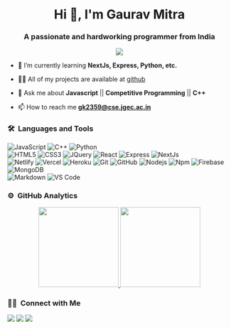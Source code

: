 <h1 align="center">Hi 👋, I'm Gaurav Mitra</h1>
<h3 align="center">A passionate and hardworking programmer from India</h3>
	
<p align="center">
  <img src="https://komarev.com/ghpvc/?username=S-Swaroop&color=blueviolet&style=flat">
</p>

- 🌱 I’m currently learning **NextJs, Express, Python, etc.**

- 👨‍💻 All of my projects are available at [github](https://github.com/Gauravmitra-hash?tab=repositories)

- 💬 Ask me about **Javascript** || **Competitive Programming** || **C++**

- 📫 How to reach me **gk2359@cse.jgec.ac.in**


	
### 🛠 &nbsp;Languages and Tools

![JavaScript](https://img.shields.io/badge/-JavaScript-%23F7DF1C?style=for-the-badge&logo=javascript&logoColor=000000&labelColor=%23F7DF1C&color=%23FFCE5A)
![C++](https://img.shields.io/badge/C%2B%2B-00599C?style=for-the-badge&logo=c%2B%2B&logoColor=white)
![Python](http://img.shields.io/badge/-Python-3776AB?style=for-the-badge&logo=python&logoColor=ffffff)
<br>
![HTML5](https://img.shields.io/badge/-HTML5-%23E44D27?style=for-the-badge&logo=html5&logoColor=ffffff)
![CSS3](https://img.shields.io/badge/-CSS3-%231572B6?style=for-the-badge&logo=css3)
![JQuery](https://img.shields.io/badge/jQuery-0769AD?style=for-the-badge&logo=jquery&logoColor=white)
![React](https://img.shields.io/badge/-React-61DAFB?style=for-the-badge&logo=react&logoColor=ffffff)
![Express](https://img.shields.io/badge/-Express-61DAFB?style=for-the-badge&logo=express)
![NextJs](https://img.shields.io/badge/-NextJs-%23F05032?style=for-the-badge&logo=NextJs)
<br>
![Netlify](https://img.shields.io/badge/-Netlify-%23F05032?style=for-the-badge&logo=Netlify&logoColor=%23ffffff)
![Vercel](https://img.shields.io/badge/-Vercel-%23F05032?style=for-the-badge&logo=Vercel&logoColor=%23ffffff)
![Heroku](https://img.shields.io/badge/-Heroku-%23F05032?style=for-the-badge&logo=Heroku&logoColor=%23ffffff)
![Git](https://img.shields.io/badge/-Git-%23F05032?style=for-the-badge&logo=git&logoColor=%23ffffff)
![GitHub](https://img.shields.io/badge/-GitHub-181717?style=for-the-badge&logo=github)
![Nodejs](https://img.shields.io/badge/-Nodejs-339933?style=for-the-badge&logo=Node.js&logoColor=ffffff)
![Npm](https://img.shields.io/badge/-npm-CB3837?style=for-the-badge&logo=npm)
![Firebase](https://img.shields.io/badge/-Firebase-FFCA28?style=for-the-badge&logo=firebase&logoColor=ffffff)
![MongoDB](https://img.shields.io/badge/MongoDB-4EA94B?style=for-the-badge&logo=mongodb&logoColor=white)
<br>
![Markdown](https://img.shields.io/badge/Markdown-000000?style=for-the-badge&logo=markdown&logoColor=white)
![VS Code](http://img.shields.io/badge/-VS%20Code-007ACC?style=for-the-badge&logo=visual-studio-code&logoColor=ffffff)
<br/>

### ⚙️ &nbsp;GitHub Analytics

<p align="center">
<a href="https://github.com/Gauravmitra-hash">
  <img height="180em" src="https://github-readme-stats-eight-theta.vercel.app/api?username=S-Swaroop&show_icons=true&theme=algolia&include_all_commits=true&count_private=true"/>
  <img height="180em" src="https://github-readme-stats-eight-theta.vercel.app/api/top-langs/?username=S-Swaroop&layout=compact&langs_count=8&theme=algolia"/>
</a>
</p>

### 🤝🏻 &nbsp;Connect with Me

<p>
<a href="https://www.linkedin.com/in/gaurav-mitra/"><img src="https://img.shields.io/badge/sharan-swaroop-0077B5?style=flat&logo=Linkedin&logoColor=white"/></a>
<a href="mailto:gk2359@cse.jgec.ac.in"><img src="https://img.shields.io/badge/-sharan.swaroop17@gmail.com-D14836?style=flat&logo=Gmail&logoColor=white"/></a>
<a href="https://www.codechef.com/users/gmitra_123"><img src="https://img.shields.io/badge/-sharan_17-1877F2?style=flat&logo=CodeChef&logoColor=white"/></a>
</p>

